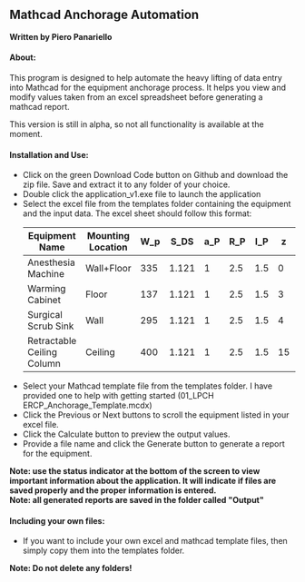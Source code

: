 <h2>Mathcad Anchorage Automation</h2>
<b>Written by Piero Panariello</b>

<h4>About:</h4>
<p>This program is designed to help automate the heavy lifting of data entry into Mathcad for the equipment anchorage process. It helps you view and modify values taken from an excel spreadsheet before generating a mathcad report.</p>
<p>This version is still in alpha, so not all functionality is available at the moment.</p>

<h4>Installation and Use:</h4>
<ul>
<li>Click on the green Download Code button on Github and download the zip file. Save and extract it to any folder of your choice.</li>
<li>Double click the application_v1.exe file to launch the application</li>
<li>Select the excel file from the templates folder containing the equipment and the input data. The excel sheet should follow this format:</li>

| Equipment Name             	| Mounting Location 	| W_p 	| S_DS  	| a_P 	| R_P 	| I_P 	| z  	| h  	| A  	| B    	| a   	| b    	| H     	|
|----------------------------	|-------------------	|-----	|-------	|-----	|-----	|-----	|----	|----	|----	|------	|-----	|------	|-------	|
| Anesthesia Machine         	| Wall+Floor        	| 335 	| 1.121 	| 1   	| 2.5 	| 1.5 	| 0  	| 75 	| 30 	| 20.5 	| 1.5 	| -1.5 	| 74.25 	|
| Warming Cabinet            	| Floor             	| 137 	| 1.121 	| 1   	| 2.5 	| 1.5 	| 3  	| 75 	| 30 	| 21.5 	| 1.5 	| -3.5 	| 24.5  	|
| Surgical Scrub Sink        	| Wall              	| 295 	| 1.121 	| 1   	| 2.5 	| 1.5 	| 4  	| 75 	| 64 	| 28   	| 1.5 	| -3.5 	| 39.5  	|
| Retractable Ceiling Column 	| Ceiling           	| 400 	| 1.121 	| 1   	| 2.5 	| 1.5 	| 15 	| 75 	|    	|      	| 14  	| 14   	| 45    	|

<li>Select your Mathcad template file from the templates folder. I have provided one to help with getting started (01_LPCH ERCP_Anchorage_Template.mcdx)</li>
<li>Click the Previous or Next buttons to scroll the equipment listed in your excel file. </li>
<li>Click the Calculate button to preview the output values. 
<li>Provide a file name and click the Generate button to generate a report for the equipment. </li>
</ul>
<b>Note: use the status indicator at the bottom of the screen to view important information about the application. It will indicate if files are saved properly and the proper information is entered.</b> </br>
<b>Note: all generated reports are saved in the folder called "Output"</b>


<h4>Including your own files:</h4>
<ul>
<li>If you want to include your own excel and mathcad template files, then simply copy them into the templates folder. </li>
</ul>
<b>Note: Do not delete any folders!</b></br>